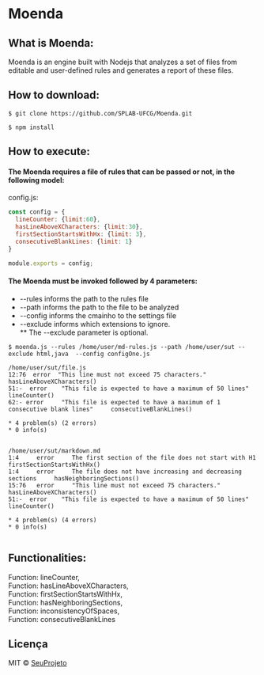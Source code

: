 # Moenda

## What is Moenda:

Moenda is an engine built with Nodejs that analyzes a set of files from editable and user-defined rules and generates a report of these files.

## How to download:

```
$ git clone https://github.com/SPLAB-UFCG/Moenda.git

$ npm install
```

## How to execute:

#### The Moenda requires a file of rules that can be passed or not, in the following model:

config.js: 

```js
const config = {
  lineCounter: {limit:60},
  hasLineAboveXCharacters: {limit:30},
  firstSectionStartsWithHx: {limit: 3},
  consecutiveBlankLines: {limit: 1}
}

module.exports = config;
```

#### The Moenda must be invoked followed by 4 parameters:
  * --rules informs the path to the rules file
  * --path informs the path to the file to be analyzed
  * --config informs the cmainho to the settings file
  * --exclude informs which extensions to ignore.  
    ** The --exclude parameter is optional.

```shell
$ moenda.js --rules /home/user/md-rules.js --path /home/user/sut --exclude html,java  --config configOne.js

/home/user/sut/file.js
12:76  error  "This line must not exceed 75 characters."     hasLineAboveXCharacters()
51:-  error    "This file is expected to have a maximum of 50 lines"   lineCounter()
62:- error     "This file is expected to have a maximum of 1 consecutive blank lines"     consecutiveBlankLines()

* 4 problem(s) (2 errors)
* 0 info(s)


/home/user/sut/markdown.md
1:4     error     The first section of the file does not start with H1     firstSectionStartsWithHx()
1:4     error     The file does not have increasing and decreasing sections     hasNeighboringSections()
15:76   error     "This line must not exceed 75 characters."     hasLineAboveXCharacters()
51:-  error    "This file is expected to have a maximum of 50 lines"   lineCounter()

* 4 problem(s) (4 errors)
* 0 info(s)
  

```

## Functionalities:

  Function: lineCounter,  
  Function: hasLineAboveXCharacters,  
  Function: firstSectionStartsWithHx,  
  Function: hasNeighboringSections,  
  Function: inconsistencyOfSpaces,  
  Function: consecutiveBlankLines  




## Licença

MIT © [SeuProjeto]()
